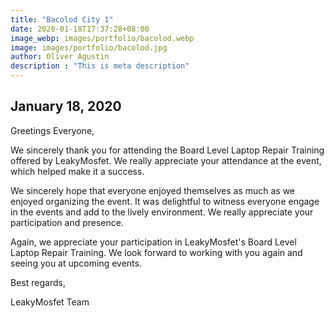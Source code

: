 ```yaml
---
title: "Bacolod City 1"
date: 2020-01-18T17:37:28+08:00
image_webp: images/portfolio/bacolod.webp
image: images/portfolio/bacolod.jpg
author: Oliver Agustin
description : "This is meta description"
---
```


## January 18, 2020
Greetings Everyone,

We sincerely thank you for attending the Board Level Laptop Repair Training offered by LeakyMosfet. We really appreciate your attendance at the event, which helped make it a success.

We sincerely hope that everyone enjoyed themselves as much as we enjoyed organizing the event. It was delightful to witness everyone engage in the events and add to the lively environment. We really appreciate your participation and presence.

Again, we appreciate your participation in LeakyMosfet's Board Level Laptop Repair Training. We look forward to working with you again and seeing you at upcoming events.

Best regards,

LeakyMosfet Team